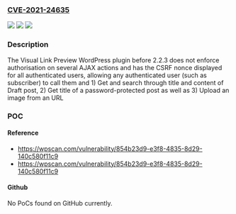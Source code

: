 ### [CVE-2021-24635](https://cve.mitre.org/cgi-bin/cvename.cgi?name=CVE-2021-24635)
![](https://img.shields.io/static/v1?label=Product&message=Visual%20Link%20Preview&color=blue)
![](https://img.shields.io/static/v1?label=Version&message=2.2.3%3C%202.2.3%20&color=brighgreen)
![](https://img.shields.io/static/v1?label=Vulnerability&message=CWE-284%20Improper%20Access%20Control&color=brighgreen)

### Description

The Visual Link Preview WordPress plugin before 2.2.3 does not enforce authorisation on several AJAX actions and has the CSRF nonce displayed for all authenticated users, allowing any authenticated user (such as subscriber) to call them and 1) Get and search through title and content of Draft post, 2) Get title of a password-protected post as well as 3) Upload an image from an URL

### POC

#### Reference
- https://wpscan.com/vulnerability/854b23d9-e3f8-4835-8d29-140c580f11c9
- https://wpscan.com/vulnerability/854b23d9-e3f8-4835-8d29-140c580f11c9

#### Github
No PoCs found on GitHub currently.

